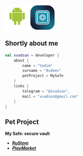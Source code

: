 <img src="https://github.com/devicons/devicon/blob/master/icons/android/android-original-wordmark.svg" alt="drawing" width="80"/>   <a href="https://play.google.com/store/apps/details?id=ru.devrobots.privateCard&hl=ru&gl=US">
    <img src="https://github.com/xvadsan/BlankMVVM/blob/develop/app/src/main/res/drawable/am_icon.webp" alt="drawing" width="80"/>
</a>
## Shortly about me
```kotlin
val xvadsan = developer {
    about {
        name = "Vadim"
        surname = "Avdeev"
        petProject = MySafe
    }
    links {
        telegram = "@xvadsan",
        mail = "xvadsan@gmail.com"
    }
}
```

## Pet Project
**My Safe: secure vault**
- [***RuStore***](https://www.rustore.ru/catalog/app/ru.devrobots.privateCard)
- [***PlayMarket***](https://play.google.com/store/apps/details?id=ru.devrobots.privateCard&hl=ru&gl=US)

